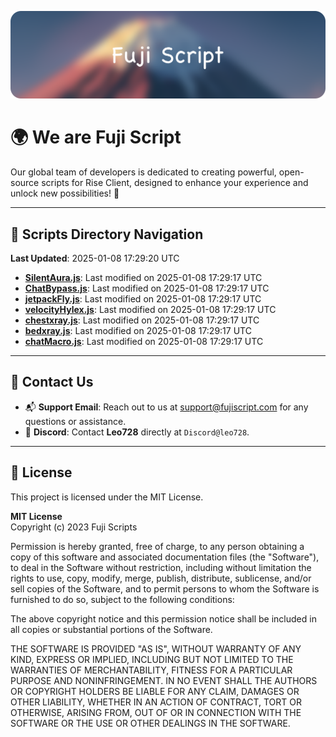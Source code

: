 ![Banner](.github/b.webp)

# 🌍 **We are Fuji Script**

Our global team of developers is dedicated to creating powerful, open-source scripts for Rise Client, designed to enhance your experience and unlock new possibilities! 🌟

---
<!-- SCRIPTS_NAVIGATION_START -->
## 📂 **Scripts Directory Navigation**

**Last Updated**: 2025-01-08 17:29:20 UTC

- **[SilentAura.js](scripts/SilentAura.js)**: Last modified on 2025-01-08 17:29:17 UTC
- **[ChatBypass.js](scripts/ChatBypass.js)**: Last modified on 2025-01-08 17:29:17 UTC
- **[jetpackFly.js](scripts/jetpackFly.js)**: Last modified on 2025-01-08 17:29:17 UTC
- **[velocityHylex.js](scripts/velocityHylex.js)**: Last modified on 2025-01-08 17:29:17 UTC
- **[chestxray.js](scripts/chestxray.js)**: Last modified on 2025-01-08 17:29:17 UTC
- **[bedxray.js](scripts/bedxray.js)**: Last modified on 2025-01-08 17:29:17 UTC
- **[chatMacro.js](scripts/chatMacro.js)**: Last modified on 2025-01-08 17:29:17 UTC

<!-- SCRIPTS_NAVIGATION_END -->

---

## 💬 **Contact Us**  
- 📬 **Support Email**: Reach out to us at [support@fujiscript.com](mailto:support@fujiscript.com) for any questions or assistance.  
- 💬 **Discord**: Contact **Leo728** directly at `Discord@leo728`.

---

## 📜 **License**

This project is licensed under the MIT License.  

**MIT License**  
Copyright (c) 2023 Fuji Scripts  

Permission is hereby granted, free of charge, to any person obtaining a copy of this software and associated documentation files (the "Software"), to deal in the Software without restriction, including without limitation the rights to use, copy, modify, merge, publish, distribute, sublicense, and/or sell copies of the Software, and to permit persons to whom the Software is furnished to do so, subject to the following conditions:  

The above copyright notice and this permission notice shall be included in all copies or substantial portions of the Software.  

THE SOFTWARE IS PROVIDED "AS IS", WITHOUT WARRANTY OF ANY KIND, EXPRESS OR IMPLIED, INCLUDING BUT NOT LIMITED TO THE WARRANTIES OF MERCHANTABILITY, FITNESS FOR A PARTICULAR PURPOSE AND NONINFRINGEMENT. IN NO EVENT SHALL THE AUTHORS OR COPYRIGHT HOLDERS BE LIABLE FOR ANY CLAIM, DAMAGES OR OTHER LIABILITY, WHETHER IN AN ACTION OF CONTRACT, TORT OR OTHERWISE, ARISING FROM, OUT OF OR IN CONNECTION WITH THE SOFTWARE OR THE USE OR OTHER DEALINGS IN THE SOFTWARE.  
